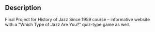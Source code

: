 ## Description

Final Project for History of Jazz Since 1959 course – informative website with a "Which Type of Jazz Are You?" quiz-type game as well.
